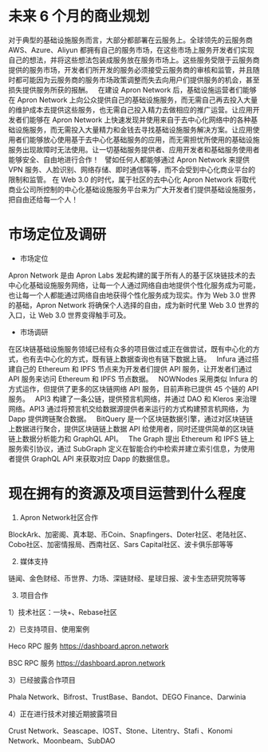 # 未来 6 个月的商业规划

对于典型的基础设施服务而言，大部分都部署在云服务上。全球领先的云服务商 AWS、Azure、Aliyun 都拥有自己的服务市场，在这些市场上服务开发者们实现自己的想法，并将这些想法包装成服务放在服务市场上。这些服务受限于云服务商提供的服务市场，开发者们所开发的服务必须接受云服务商的审核和监管，并且随时都可能因为云服务商的服务市场政策调整而失去向用户们提供服务的机会，甚至损失提供服务所获的报酬。
 
在建设 Apron Network 后，基础设施运营者们能够在 Apron Network 上向公众提供自己的基础设施服务，而无需自己再去投入大量的维护成本去提供这些服务，也无需自己投入精力去做相应的推广运营。让应用开发者们能够在 Apron Network 上快速发现并使用来自于去中心化网络中的各种基础设施服务，而无需投入大量精力和金钱去寻找基础设施服务解决方案。让应用使用者们能够放心使用基于去中心化基础服务的应用，而无需担忧所使用的基础设施服务出现故障时无法使用。让一切基础服务提供者、应用开发者和基础服务使用者能够安全、自由地进行合作！
 
譬如任何人都能够通过 Apron Network 来提供 VPN 服务、人脸识别、网络存储、即时通信等等，而不会受到中心化商业平台的限制和监管。
在 Web 3.0 的时代，属于社区的去中心化 Apron Network 将取代商业公司所控制的中心化基础设施服务平台来为广大开发者们提供基础设施服务，把自由还给每一个人！

# 市场定位及调研

- 市场定位

Apron Network 是由 Apron Labs 发起构建的属于所有人的基于区块链技术的去中心化基础设施服务网络，让每一个人通过网络自由地提供个性化服务成为可能，也让每一个人都能通过网络自由地获得个性化服务成为现实。作为 Web 3.0 世界的基础，Apron Network 将确保个人选择的自由，成为新时代里 Web 3.0 世界的入口，让 Web 3.0 世界变得触手可及。

- 市场调研

在区块链基础设施服务领域已经有众多的项目做过或正在做尝试，既有中心化的方式，也有去中心化的方式，既有链上数据查询也有链下数据上链。
 
Infura 通过搭建自己的 Ethereum 和 IPFS 节点来为开发者们提供 API 服务，让开发者们通过 API 服务来访问 Ethereum 和 IPFS 节点数据。
 
NOWNodes 采用类似 Infura 的方式运作，但提供了更多的区块链网络 API 服务，目前声称已提供 45 个链的 API 服务。
 
API3 构建了一条公链，提供预言机网络，并通过 DAO 和 Kleros 来治理网络。API3 通过将预言机交给数据源提供者来运行的方式构建预言机网络，为 Dapp 提供跨链聚合数据。
 
BitQuery 是一个区块链数据引擎，通过对区块链链上数据进行聚合，提供区块链链上数据 API 给使用者，同时还提供简单的区块链链上数据分析能力和 GraphQL API。
 
The Graph 提出 Ethereum 和 IPFS 链上服务索引协议，通过 SubGraph 定义在智能合约中检索并建立索引信息，为使用者提供 GraphQL API 来获取对应 Dapp 的数据信息。


# 现在拥有的资源及项目运营到什么程度

1. Apron Network社区合作

BlockArk、加密阁、真本聪、币Coin、Snapfingers、Doter社区、老陆社区、Cobo社区、加密情报局、西南社区、Sars Capital社区、波卡俱乐部等等

2. 媒体支持

链闻、金色财经、币世界、力场、深链财经、星球日报、波卡生态研究院等等


3. 项目合作

1）技术社区：一块+、Rebase社区

2）已支持项目、使用案例

Heco RPC 服务 https://dashboard.apron.network

BSC RPC 服务 https://dashboard.apron.network

3）已经披露合作项目

Phala Network、Bifrost、TrustBase、Bandot、DEGO Finance、Darwinia

4）正在进行技术对接近期披露项目

Crust Network、Seascape、IOST、Stone、Litentry、Stafi 、Konomi Network、Moonbeam、SubDAO